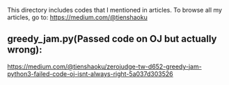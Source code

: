 This directory includes codes that I mentioned in articles.
To browse all my articles, go to: https://medium.com/@tienshaoku

## greedy_jam.py(Passed code on OJ but actually wrong):
https://medium.com/@tienshaoku/zerojudge-tw-d652-greedy-jam-python3-failed-code-oj-isnt-always-right-5a037d303526

